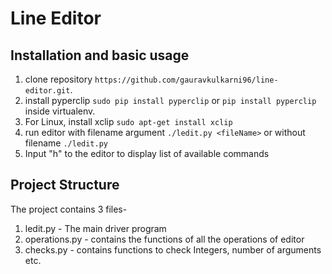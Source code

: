 # Line Editor

## Installation and basic usage
1. clone repository ```https://github.com/gauravkulkarni96/line-editor.git```.
2. install pyperclip ```sudo pip install pyperclip``` or ```pip install pyperclip``` inside virtualenv.
3. For Linux, install xclip ```sudo apt-get install xclip```
4. run editor with filename argument ```./ledit.py <fileName>``` or without filename ```./ledit.py```
5. Input "h" to the editor to display list of available commands

## Project Structure
The project contains 3 files-
  1. ledit.py - The main driver program
  2. operations.py - contains the functions of all the operations of editor
  3. checks.py - contains functions to check Integers, number of arguments etc.
